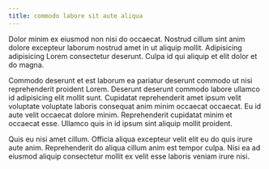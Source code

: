 ```yaml
---
title: commodo labore sit aute aliqua
---
```


Dolor minim ex eiusmod non nisi do occaecat. Nostrud cillum sint anim dolore excepteur laborum nostrud amet in ut aliquip mollit. Adipisicing adipisicing Lorem consectetur deserunt. Culpa id qui aliquip et elit dolor et do magna.

Commodo deserunt et est laborum ea pariatur deserunt commodo ut nisi reprehenderit proident Lorem. Deserunt deserunt commodo labore ullamco id adipisicing elit mollit sunt. Cupidatat reprehenderit amet ipsum velit voluptate voluptate laboris consequat anim minim occaecat occaecat. Eu id aute velit occaecat dolore minim. Reprehenderit cupidatat minim et occaecat esse. Ullamco quis in id ipsum sint aliquip mollit proident.

Quis eu nisi amet cillum. Officia aliqua excepteur velit elit eu do quis irure aute anim. Reprehenderit do aliqua cillum anim est tempor culpa. Nisi ea ad eiusmod aliquip consectetur mollit ex velit esse laboris veniam irure nisi.